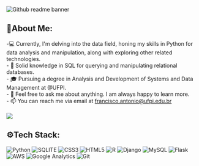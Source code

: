 
![Github readme banner](https://github.com/Harsh12Codes/Harsh12Codes/assets/83909388/cfc8e6ce-df39-49b4-8ce7-6f540b9bf34f)

## 👋About Me:

-💻 Currently, I'm delving into the data field, honing my skills in Python for data analysis and manipulation, along with exploring other related technologies.<br>- 🌱 Solid knowledge in SQL for querying and manipulating relational databases.<br>- 🎓 Pursuing a degree in Analysis and Development of Systems and Data Management at @UFPI.<br>- 💬  Feel free to ask me about anything. I am always happy to learn more.<br>- 📫 You can reach me via email at francisco.antonio@ufpi.edu.br<br><br>
[![](https://visitcount.itsvg.in/api?id=limajunior1&label=Profile%20Views&color=6&icon=0&pretty=true)](https://visitcount.itsvg.in)

## ⚙Tech Stack:
![Python](https://img.shields.io/badge/Python-14354C?style=for-the-badge&logo=python&logoColor=white) ![SQLITE](https://img.shields.io/badge/SQLite-07405E?style=for-the-badge&logo=sqlite&logoColor=white) ![CSS3](https://img.shields.io/badge/CSS3-1572B6?style=for-the-badge&logo=css3&logoColor=white) ![HTML5](https://img.shields.io/badge/HTML5-E34F26?style=for-the-badge&logo=html5&logoColor=white) ![R](https://img.shields.io/badge/R-276DC3?style=for-the-badge&logo=r&logoColor=white) ![Django](https://img.shields.io/badge/Django-092E20?style=for-the-badge&logo=django&logoColor=white) ![MySQL](https://img.shields.io/badge/MySQL-00000F?style=for-the-badge&logo=mysql&logoColor=white) ![Flask](https://img.shields.io/badge/Flask-000000?style=for-the-badge&logo=flask&logoColor=white) ![AWS](https://img.shields.io/badge/Amazon_AWS-232F3E?style=for-the-badge&logo=amazon-aws&logoColor=white) ![Google Analytics](https://img.shields.io/badge/Google%20Analytics-E37400?style=for-the-badge&logo=google%20analytics&logoColor=white) ![Git](https://img.shields.io/badge/GIT-E44C30?style=for-the-badge&logo=git&logoColor=white)
